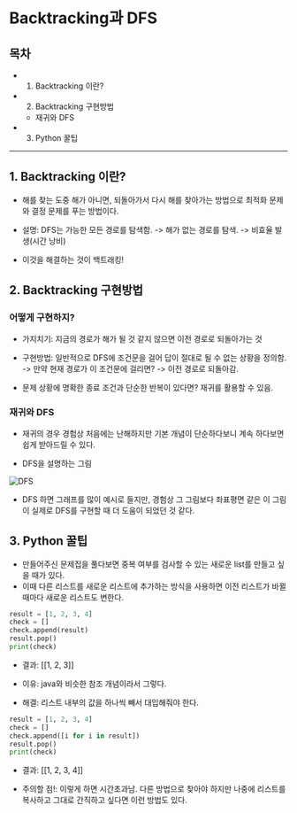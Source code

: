 Backtracking과 DFS
===

## 목차

* 1. Backtracking 이란?
* 2. Backtracking 구현방법
  - 재귀와 DFS
* 3. Python 꿀팁

---
## 1. Backtracking 이란?

* 해를 찾는 도중 해가 아니면, 되돌아가서 다시 해를 찾아가는 방법으로 최적화 문제와 결정 문제를 푸는 방법이다.

* 설명: DFS는 가능한 모든 경로를 탐색함. -> 해가 없는 경로를 탐색. -> 비효율 발생(시간 낭비)
* 이것을 해결하는 것이 백트래킹!


## 2. Backtracking 구현방법

### 어떻게 구현하지?
* 가지치기: 지금의 경로가 해가 될 것 같지 않으면 이전 경로로 되돌아가는 것
  
* 구현방법: 일반적으로 DFS에 조건문을 걸어 답이 절대로 될 수 없는 상황을 정의함. -> 만약 현재 경로가 이 조건문에 걸리면? -> 이전 경로로 되돌아감.

* 문제 상황에 명확한 종료 조건과 단순한 반복이 있다면? 재귀를 활용할 수 있음.

### 재귀와 DFS
* 재귀의 경우 경험상 처음에는 난해하지만 기본 개념이 단순하다보니 계속 하다보면 쉽게 받아드릴 수 있다.

* DFS을 설명하는 그림
  
![DFS](https://mblogthumb-phinf.pstatic.net/MjAyMTAyMDlfMTY3/MDAxNjEyODc1MDg2ODYx.HzFxde96_WVMsPrBdYie6nvbRC5u8yotFq34-CGx33cg.fII_wQqx5yXSNQ-tpfLSdJKczw_Tb492SMXHSQGuoIsg.PNG.judy6647/SE-176b9420-9dc9-4602-8c64-959406536c00.png?type=w800)

* DFS 하면 그래프를 많이 예시로 들지만, 경험상 그 그림보다 좌표평면 같은 이 그림이 실제로 DFS를 구현할 때 더 도움이 되었던 것 같다.


## 3. Python 꿀팁
* 만들어주신 문제집을 풀다보면 중복 여부를 검사할 수 있는 새로운 list를 만들고 싶을 때가 있다. 
* 이때 다른 리스트를 새로운 리스트에 추가하는 방식을 사용하면 이전 리스트가 바뀔 때마다 새로운 리스트도 변한다.
```python
result = [1, 2, 3, 4]
check = []
check.append(result)
result.pop()
print(check)
```
* 결과: [[1, 2, 3]]
  
* 이유: java와 비슷한 참조 개념이라서 그렇다. 
* 해결: 리스트 내부의 값을 하나씩 빼서 대입해줘야 한다.
```python
result = [1, 2, 3, 4]
check = []
check.append([i for i in result])
result.pop()
print(check)
```
* 결과: [[1, 2, 3, 4]]

* 주의할 점!: 이렇게 하면 시간초과남. 다른 방법으로 찾아야 하지만 나중에 리스트를 복사하고 그대로 간직하고 싶다면 이런 방법도 있다.